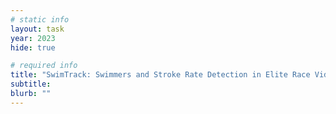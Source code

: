 ```yaml
---
# static info
layout: task
year: 2023
hide: true

# required info
title: "SwimTrack: Swimmers and Stroke Rate Detection in Elite Race Videos"
subtitle:
blurb: ""
---
```


